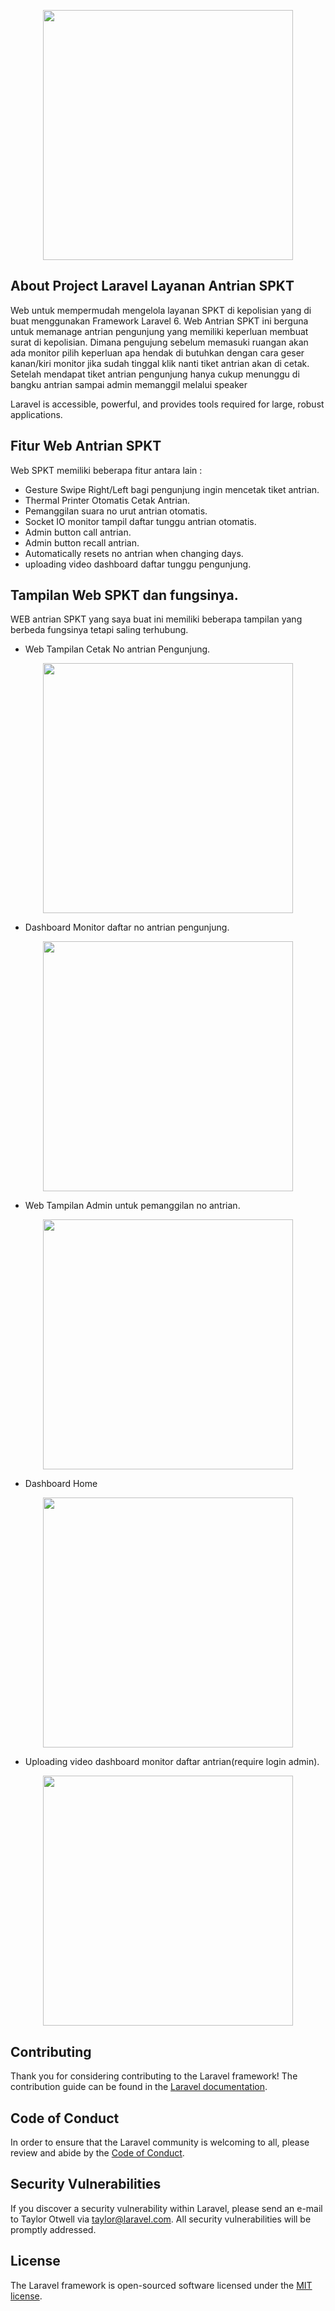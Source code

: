 <p align="center"><img src="https://user-images.githubusercontent.com/25838868/97797516-55f4cc80-1c50-11eb-8868-9013be8f30cb.png" width="400"></p>

## About Project Laravel Layanan Antrian SPKT

Web untuk mempermudah mengelola layanan SPKT di kepolisian yang di buat menggunakan Framework Laravel 6. Web Antrian SPKT ini berguna untuk memanage antrian pengunjung yang memiliki keperluan membuat surat di kepolisian. Dimana pengujung sebelum memasuki ruangan akan ada monitor pilih keperluan apa hendak di butuhkan dengan cara geser kanan/kiri monitor jika sudah tinggal klik nanti tiket antrian akan di cetak. Setelah mendapat tiket antrian pengunjung hanya cukup menunggu di bangku antrian sampai admin memanggil melalui speaker


Laravel is accessible, powerful, and provides tools required for large, robust applications.

## Fitur Web Antrian SPKT

Web SPKT memiliki beberapa fitur antara lain :

- Gesture Swipe Right/Left bagi pengunjung ingin mencetak tiket antrian.
- Thermal Printer Otomatis Cetak Antrian.
- Pemanggilan suara no urut antrian otomatis.
- Socket IO monitor tampil daftar tunggu antrian otomatis.
- Admin button call antrian.
- Admin button recall antrian.
- Automatically resets no antrian when changing days.
- uploading video dashboard daftar tunggu pengunjung.

## Tampilan Web SPKT dan fungsinya.

WEB antrian SPKT yang saya buat ini memiliki beberapa tampilan yang berbeda fungsinya tetapi saling terhubung.

- Web Tampilan Cetak No antrian Pengunjung.
<p align="center"><img src="https://user-images.githubusercontent.com/25838868/97797145-3c05ba80-1c4d-11eb-9710-4fa28c74c587.png" width="400"></p>

- Dashboard Monitor daftar no antrian pengunjung.
<p align="center"><img src="https://user-images.githubusercontent.com/25838868/97797545-9eac8580-1c50-11eb-93a8-876f25aaed89.png" width="400"></p>

- Web Tampilan Admin untuk pemanggilan no antrian.
<p align="center"><img src="https://user-images.githubusercontent.com/25838868/97797623-124e9280-1c51-11eb-8073-24b0898b76ea.png" width="400"></p>

- Dashboard Home
<p align="center"><img src="https://user-images.githubusercontent.com/25838868/97797640-2eeaca80-1c51-11eb-898e-302eeb570db2.png" width="400"></p>

- Uploading video dashboard monitor daftar antrian(require login admin).
<p align="center"><img src="https://user-images.githubusercontent.com/25838868/97797655-4c1f9900-1c51-11eb-8b44-9b83eccbc5bc.png" width="400"></p>


## Contributing

Thank you for considering contributing to the Laravel framework! The contribution guide can be found in the [Laravel documentation](https://laravel.com/docs/contributions).

## Code of Conduct

In order to ensure that the Laravel community is welcoming to all, please review and abide by the [Code of Conduct](https://laravel.com/docs/contributions#code-of-conduct).

## Security Vulnerabilities

If you discover a security vulnerability within Laravel, please send an e-mail to Taylor Otwell via [taylor@laravel.com](mailto:taylor@laravel.com). All security vulnerabilities will be promptly addressed.

## License

The Laravel framework is open-sourced software licensed under the [MIT license](https://opensource.org/licenses/MIT).

